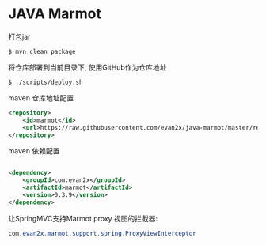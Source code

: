 # JAVA Marmot

打包jar

```shell
$ mvn clean package
```

将仓库部署到当前目录下, 使用GitHub作为仓库地址

```shell
$ ./scripts/deploy.sh
```

maven 仓库地址配置

```xml
<repository>
    <id>marmot</id>
    <url>https://raw.githubusercontent.com/evan2x/java-marmot/master/repository</url>
</repository>
```

maven 依赖配置

```xml

<dependency>
    <groupId>com.evan2x</groupId>
    <artifactId>marmot</artifactId>
    <version>0.3.9</version>
</dependency>
```

让SpringMVC支持Marmot proxy 视图的拦截器:

```java
com.evan2x.marmot.support.spring.ProxyViewInterceptor
```
